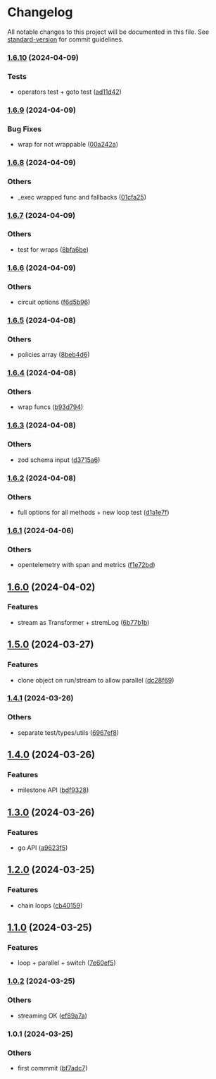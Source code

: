 # Changelog

All notable changes to this project will be documented in this file. See [standard-version](https://github.com/conventional-changelog/standard-version) for commit guidelines.

### [1.6.10](https://bitbucket.org/ttessarolo/runnable/branches/compare/v1.6.9%0Dv1.6.10) (2024-04-09)


### Tests

* operators test + goto test ([ad11d42](https://github.com/ttessarolo/runnable/commits/ad11d42fa8fc2d04108eb07de7d0b3c030581f3d))

### [1.6.9](https://bitbucket.org/ttessarolo/runnable/branches/compare/v1.6.8%0Dv1.6.9) (2024-04-09)


### Bug Fixes

* wrap for not wrappable ([00a242a](https://github.com/ttessarolo/runnable/commits/00a242a794f6e78fdf74bf166fdc5555f2a63da5))

### [1.6.8](https://bitbucket.org/ttessarolo/runnable/branches/compare/v1.6.7%0Dv1.6.8) (2024-04-09)


### Others

* _exec wrapped func and fallbacks ([01cfa25](https://github.com/ttessarolo/runnable/commits/01cfa251e8d0ccbae694881403b8f6db840db71b))

### [1.6.7](https://bitbucket.org/ttessarolo/runnable/branches/compare/v1.6.6%0Dv1.6.7) (2024-04-09)


### Others

* test for wraps ([8bfa6be](https://github.com/ttessarolo/runnable/commits/8bfa6be49ac63262ade605f236b9230c753775f1))

### [1.6.6](https://bitbucket.org/ttessarolo/runnable/branches/compare/v1.6.5%0Dv1.6.6) (2024-04-09)


### Others

* circuit options ([f6d5b96](https://github.com/ttessarolo/runnable/commits/f6d5b96683eaf61babd5e4775c669db145f2066e))

### [1.6.5](https://bitbucket.org/ttessarolo/runnable/branches/compare/v1.6.4%0Dv1.6.5) (2024-04-08)


### Others

* policies array ([8beb4d6](https://github.com/ttessarolo/runnable/commits/8beb4d61e57ca8916e72be8aacba046032054c97))

### [1.6.4](https://bitbucket.org/ttessarolo/runnable/branches/compare/v1.6.3%0Dv1.6.4) (2024-04-08)


### Others

* wrap funcs ([b93d794](https://github.com/ttessarolo/runnable/commits/b93d79415a7d2f7434b58c08c82f5e428d12e3a7))

### [1.6.3](https://bitbucket.org/ttessarolo/runnable/branches/compare/v1.6.2%0Dv1.6.3) (2024-04-08)


### Others

* zod schema input ([d3715a6](https://github.com/ttessarolo/runnable/commits/d3715a65f2b6a1785272ed1393e9e642f505bd75))

### [1.6.2](https://bitbucket.org/ttessarolo/runnable/branches/compare/v1.6.1%0Dv1.6.2) (2024-04-08)


### Others

* full options for all methods + new loop test ([d1a1e7f](https://github.com/ttessarolo/runnable/commits/d1a1e7f0ee4245390d382d63b94d2fb4e182b1ed))

### [1.6.1](https://bitbucket.org/ttessarolo/runnable/branches/compare/v1.6.0%0Dv1.6.1) (2024-04-06)


### Others

* opentelemetry with span and metrics ([f1e72bd](https://github.com/ttessarolo/runnable/commits/f1e72bd87458a8ffe763d3f2470603f922cffcf4))

## [1.6.0](https://bitbucket.org/ttessarolo/runnable/branches/compare/v1.5.0%0Dv1.6.0) (2024-04-02)


### Features

* stream as Transformer + stremLog ([6b77b1b](https://github.com/ttessarolo/runnable/commits/6b77b1b03a2232da4a05330804c7caa940f850fb))

## [1.5.0](https://bitbucket.org/ttessarolo/runnable/branches/compare/v1.4.1%0Dv1.5.0) (2024-03-27)


### Features

* clone object on run/stream to allow parallel ([dc28f69](https://github.com/ttessarolo/runnable/commits/dc28f6998da8989e3995ed6fb03dd9e2e8ad28ba))

### [1.4.1](https://bitbucket.org/ttessarolo/runnable/branches/compare/v1.4.0%0Dv1.4.1) (2024-03-26)


### Others

* separate test/types/utils ([6967ef8](https://github.com/ttessarolo/runnable/commits/6967ef8e0945ff9178ec87301f5aa7d1fd1591fa))

## [1.4.0](https://bitbucket.org/ttessarolo/runnable/branches/compare/v1.3.0%0Dv1.4.0) (2024-03-26)


### Features

* milestone API ([bdf9328](https://github.com/ttessarolo/runnable/commits/bdf9328ea2842790afa49b39b3df7a06b5ef6007))

## [1.3.0](https://bitbucket.org/ttessarolo/runnable/branches/compare/v1.2.0%0Dv1.3.0) (2024-03-26)


### Features

* go API ([a9623f5](https://github.com/ttessarolo/runnable/commits/a9623f5657b60d52e92e8f66ff9c2883c72ca56d))

## [1.2.0](https://bitbucket.org/ttessarolo/runnable/branches/compare/v1.1.0%0Dv1.2.0) (2024-03-25)


### Features

* chain loops ([cb40159](https://github.com/ttessarolo/runnable/commits/cb40159f97289d0f4a6c17fd28365f09dc103338))

## [1.1.0](https://bitbucket.org/ttessarolo/runnable/branches/compare/v1.0.2%0Dv1.1.0) (2024-03-25)


### Features

* loop + parallel + switch ([7e60ef5](https://github.com/ttessarolo/runnable/commits/7e60ef541c0ca88342ef8e98d3ade7128b6b38ce))

### [1.0.2](https://bitbucket.org/ttessarolo/runnable/branches/compare/v1.0.1%0Dv1.0.2) (2024-03-25)


### Others

* streaming OK ([ef89a7a](https://github.com/ttessarolo/runnable/commits/ef89a7abb1d89251569ef444512d35349e4dba59))

### 1.0.1 (2024-03-25)


### Others

* first commmit ([bf7adc7](https://github.com/ttessarolo/runnable/commits/bf7adc70a7a0788d1871d51fce3fedde1e0a8117))
